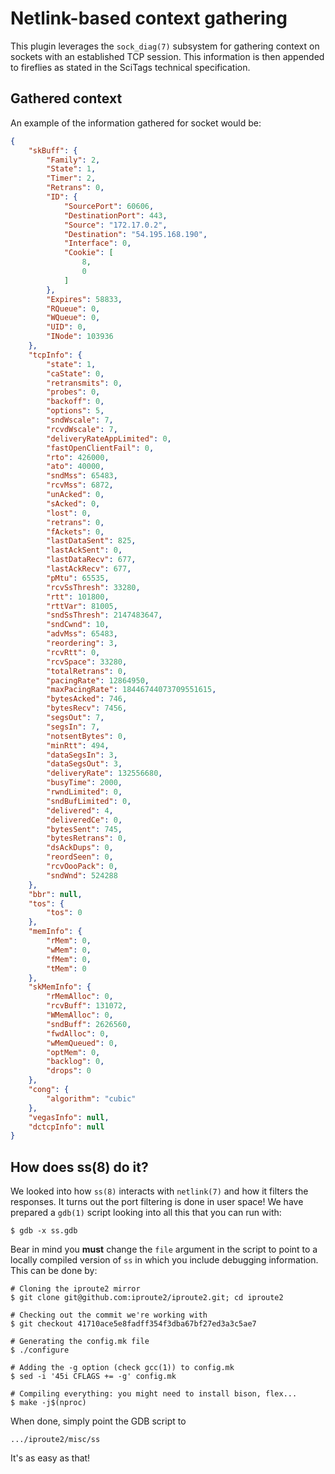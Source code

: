 # Netlink-based context gathering
This plugin leverages the `sock_diag(7)` subsystem for gathering context on sockets with an
established TCP session. This information is then appended to fireflies as stated in the
SciTags technical specification.

## Gathered context
An example of the information gathered for socket would be:

```json
{
    "skBuff": {
        "Family": 2,
        "State": 1,
        "Timer": 2,
        "Retrans": 0,
        "ID": {
            "SourcePort": 60606,
            "DestinationPort": 443,
            "Source": "172.17.0.2",
            "Destination": "54.195.168.190",
            "Interface": 0,
            "Cookie": [
                8,
                0
            ]
        },
        "Expires": 58833,
        "RQueue": 0,
        "WQueue": 0,
        "UID": 0,
        "INode": 103936
    },
    "tcpInfo": {
        "state": 1,
        "caState": 0,
        "retransmits": 0,
        "probes": 0,
        "backoff": 0,
        "options": 5,
        "sndWscale": 7,
        "rcvdWscale": 7,
        "deliveryRateAppLimited": 0,
        "fastOpenClientFail": 0,
        "rto": 426000,
        "ato": 40000,
        "sndMss": 65483,
        "rcvMss": 6872,
        "unAcked": 0,
        "sAcked": 0,
        "lost": 0,
        "retrans": 0,
        "fAckets": 0,
        "lastDataSent": 825,
        "lastAckSent": 0,
        "lastDataRecv": 677,
        "lastAckRecv": 677,
        "pMtu": 65535,
        "rcvSsThresh": 33280,
        "rtt": 101800,
        "rttVar": 81005,
        "sndSsThresh": 2147483647,
        "sndCwnd": 10,
        "advMss": 65483,
        "reordering": 3,
        "rcvRtt": 0,
        "rcvSpace": 33280,
        "totalRetrans": 0,
        "pacingRate": 12864950,
        "maxPacingRate": 18446744073709551615,
        "bytesAcked": 746,
        "bytesRecv": 7456,
        "segsOut": 7,
        "segsIn": 7,
        "notsentBytes": 0,
        "minRtt": 494,
        "dataSegsIn": 3,
        "dataSegsOut": 3,
        "deliveryRate": 132556680,
        "busyTime": 2000,
        "rwndLimited": 0,
        "sndBufLimited": 0,
        "delivered": 4,
        "deliveredCe": 0,
        "bytesSent": 745,
        "bytesRetrans": 0,
        "dsAckDups": 0,
        "reordSeen": 0,
        "rcvOooPack": 0,
        "sndWnd": 524288
    },
    "bbr": null,
    "tos": {
        "tos": 0
    },
    "memInfo": {
        "rMem": 0,
        "wMem": 0,
        "fMem": 0,
        "tMem": 0
    },
    "skMemInfo": {
        "rMemAlloc": 0,
        "rcvBuff": 131072,
        "WMemAlloc": 0,
        "sndBuff": 2626560,
        "fwdAlloc": 0,
        "wMemQueued": 0,
        "optMem": 0,
        "backlog": 0,
        "drops": 0
    },
    "cong": {
        "algorithm": "cubic"
    },
    "vegasInfo": null,
    "dctcpInfo": null
}
```

## How does ss(8) do it?
We looked into how `ss(8)` interacts with `netlink(7)` and how it filters the responses. It turns out
the port filtering is done in user space! We have prepared a `gdb(1)` script looking into all this
that you can run with:

    $ gdb -x ss.gdb

Bear in mind you **must** change the `file` argument in the script to point to a locally compiled version
of `ss` in which you include debugging information. This can be done by:

    # Cloning the iproute2 mirror
    $ git clone git@github.com:iproute2/iproute2.git; cd iproute2

    # Checking out the commit we're working with
    $ git checkout 41710ace5e8fadff354f3dba67bf27ed3a3c5ae7

    # Generating the config.mk file
    $ ./configure

    # Adding the -g option (check gcc(1)) to config.mk
    $ sed -i '45i CFLAGS += -g' config.mk

    # Compiling everything: you might need to install bison, flex...
    $ make -j$(nproc)

When done, simply point the GDB script to

    .../iproute2/misc/ss

It's as easy as that!
